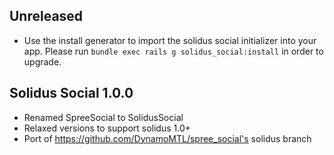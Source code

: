 ## Unreleased

*   Use the install generator to import the solidus social initializer into your app.
    Please run `bundle exec rails g solidus_social:install` in order to upgrade.

## Solidus Social 1.0.0

*   Renamed SpreeSocial to SolidusSocial
*   Relaxed versions to support solidus 1.0+
*   Port of https://github.com/DynamoMTL/spree_social's solidus branch

